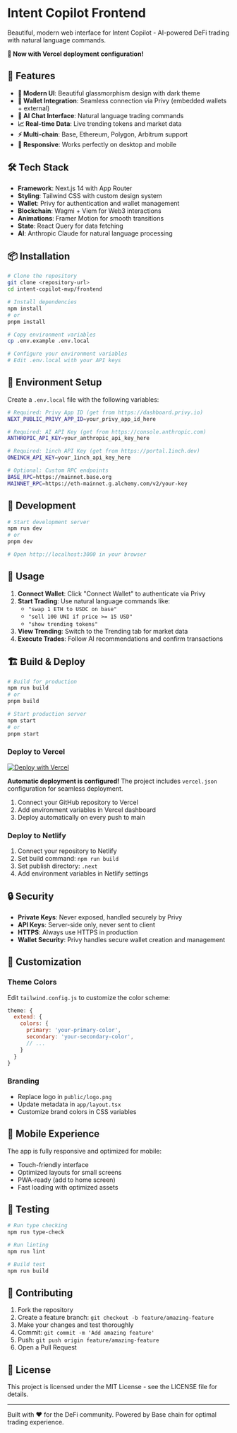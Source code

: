 # Intent Copilot Frontend

Beautiful, modern web interface for Intent Copilot - AI-powered DeFi trading with natural language commands.

**🚀 Now with Vercel deployment configuration!**

## 🚀 Features

- **🎨 Modern UI**: Beautiful glassmorphism design with dark theme
- **🔗 Wallet Integration**: Seamless connection via Privy (embedded wallets + external)
- **🤖 AI Chat Interface**: Natural language trading commands
- **📈 Real-time Data**: Live trending tokens and market data
- **⚡ Multi-chain**: Base, Ethereum, Polygon, Arbitrum support
- **📱 Responsive**: Works perfectly on desktop and mobile

## 🛠️ Tech Stack

- **Framework**: Next.js 14 with App Router
- **Styling**: Tailwind CSS with custom design system
- **Wallet**: Privy for authentication and wallet management
- **Blockchain**: Wagmi + Viem for Web3 interactions
- **Animations**: Framer Motion for smooth transitions
- **State**: React Query for data fetching
- **AI**: Anthropic Claude for natural language processing

## 📦 Installation

```bash
# Clone the repository
git clone <repository-url>
cd intent-copilot-mvp/frontend

# Install dependencies
npm install
# or
pnpm install

# Copy environment variables
cp .env.example .env.local

# Configure your environment variables
# Edit .env.local with your API keys
```

## 🔧 Environment Setup

Create a `.env.local` file with the following variables:

```bash
# Required: Privy App ID (get from https://dashboard.privy.io)
NEXT_PUBLIC_PRIVY_APP_ID=your_privy_app_id_here

# Required: AI API Key (get from https://console.anthropic.com)
ANTHROPIC_API_KEY=your_anthropic_api_key_here

# Required: 1inch API Key (get from https://portal.1inch.dev)
ONEINCH_API_KEY=your_1inch_api_key_here

# Optional: Custom RPC endpoints
BASE_RPC=https://mainnet.base.org
MAINNET_RPC=https://eth-mainnet.g.alchemy.com/v2/your-key
```

## 🚀 Development

```bash
# Start development server
npm run dev
# or
pnpm dev

# Open http://localhost:3000 in your browser
```

## 🎯 Usage

1. **Connect Wallet**: Click "Connect Wallet" to authenticate via Privy
2. **Start Trading**: Use natural language commands like:
   - `"swap 1 ETH to USDC on base"`
   - `"sell 100 UNI if price >= 15 USD"`
   - `"show trending tokens"`
3. **View Trending**: Switch to the Trending tab for market data
4. **Execute Trades**: Follow AI recommendations and confirm transactions

## 🏗️ Build & Deploy

```bash
# Build for production
npm run build
# or
pnpm build

# Start production server
npm start
# or
pnpm start
```

### Deploy to Vercel

[![Deploy with Vercel](https://vercel.com/button)](https://vercel.com/new/clone?repository-url=https://github.com/your-username/intent-copilot-mvp&project-name=intent-copilot&repository-name=intent-copilot-mvp)

**Automatic deployment is configured!** The project includes `vercel.json` configuration for seamless deployment.

1. Connect your GitHub repository to Vercel
2. Add environment variables in Vercel dashboard
3. Deploy automatically on every push to main

### Deploy to Netlify

1. Connect your repository to Netlify
2. Set build command: `npm run build`
3. Set publish directory: `.next`
4. Add environment variables in Netlify settings

## 🔒 Security

- **Private Keys**: Never exposed, handled securely by Privy
- **API Keys**: Server-side only, never sent to client
- **HTTPS**: Always use HTTPS in production
- **Wallet Security**: Privy handles secure wallet creation and management

## 🎨 Customization

### Theme Colors

Edit `tailwind.config.js` to customize the color scheme:

```js
theme: {
  extend: {
    colors: {
      primary: 'your-primary-color',
      secondary: 'your-secondary-color',
      // ...
    }
  }
}
```

### Branding

- Replace logo in `public/logo.png`
- Update metadata in `app/layout.tsx`
- Customize brand colors in CSS variables

## 📱 Mobile Experience

The app is fully responsive and optimized for mobile:

- Touch-friendly interface
- Optimized layouts for small screens
- PWA-ready (add to home screen)
- Fast loading with optimized assets

## 🧪 Testing

```bash
# Run type checking
npm run type-check

# Run linting
npm run lint

# Build test
npm run build
```

## 🤝 Contributing

1. Fork the repository
2. Create a feature branch: `git checkout -b feature/amazing-feature`
3. Make your changes and test thoroughly
4. Commit: `git commit -m 'Add amazing feature'`
5. Push: `git push origin feature/amazing-feature`
6. Open a Pull Request

## 📄 License

This project is licensed under the MIT License - see the LICENSE file for details.

---

Built with ❤️ for the DeFi community. Powered by Base chain for optimal trading experience.